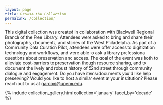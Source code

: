 ```yaml
---
layout: page
title: Browse the Collection
permalink: /collection/
---
```


This digital collection was created in collaboration with Blackwell Regional Branch of the Free Library. Attendees were asked to bring and share their photographs, documents, and stories of the West Philadelphia. As part of a Community Data Curation Pilot, attendees were offer access to digitization technology and workflows, and were able to ask a library professional questions about preservation and access. The goal of the event was both to alleviate cost-barriers to preservation though resource sharing, and to document the lively and robust history of 52nd street through community dialogue and engagement. Do you have items/documents you'd like help preserving? Would you like to host a similar event at your institution? Please reach out to us at garconj@upenn.edu.


{% include collection_gallery.html collection='january' facet_by='decade' %}
